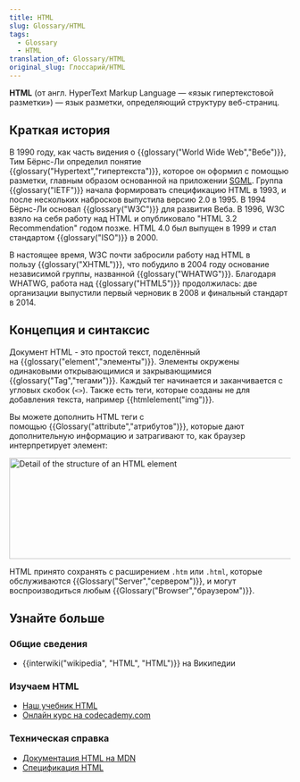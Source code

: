 ```yaml
---
title: HTML
slug: Glossary/HTML
tags:
  - Glossary
  - HTML
translation_of: Glossary/HTML
original_slug: Глоссарий/HTML
---
```

**HTML** (от англ. HyperText Markup Language — «язык гипертекстовой разметки») — язык разметки, определяющий структуру веб-страниц.

## Краткая история

В 1990 году, как часть видения о {{glossary("World Wide Web","Вебе")}}, Тим Бёрнс-Ли определил понятие {{glossary("Hypertext","гипертекста")}}, которое он оформил с помощью разметки, главным образом основанной на приложении [SGML](/ru/docs/Glossary/SGML). Группа {{glossary("IETF")}} начала формировать спецификацию HTML в 1993, и после нескольких набросков выпустила версию 2.0 в 1995. В 1994 Бёрнс-Ли основал {{glossary("W3C")}} для развития Веба. В 1996, W3C взяло на себя работу над HTML и опубликовало "HTML 3.2 Recommendation" годом позже. HTML 4.0 был выпущен в 1999 и стал стандартом {{glossary("ISO")}} в 2000.

В настоящее время, W3C почти забросили работу над HTML в пользу {{glossary("XHTML")}}, что побудило в 2004 году основание независимой группы, названной {{glossary("WHATWG")}}. Благодаря WHATWG, работа над {{glossary("HTML5")}} продолжилась: две организации выпустили первый черновик в 2008 и финальный стандарт в 2014.

## Концепция и синтаксис

Документ HTML - это простой текст, поделённый на {{glossary("element","элементы")}}. Элементы окружены одинаковыми открывающимися и закрывающимися {{glossary("Tag","тегами")}}. Каждый тег начинается и заканчивается с угловых скобок (`<>`). Также есть теги, которые созданы не для добавления текста, например {{htmlelement("img")}}.

Вы можете дополнить HTML теги с помощью {{Glossary("attribute","атрибутов")}}, которые дают дополнительную информацию и затрагивают то, как браузер интерпретирует элемент:

<img alt="Detail of the structure of an HTML element" src="https://mdn.mozillademos.org/files/7659/anatomy-of-an-html-element.png" style="height: 181px; width: 609px;">

HTML принято сохранять с расширением `.htm` или `.html`, которые обслуживаются {{Glossary("Server","сервером")}}, и могут воспроизводиться любым {{Glossary("Browser","браузером")}}.

## Узнайте больше

### Общие сведения

- {{interwiki("wikipedia", "HTML", "HTML")}} на Википедии

### Изучаем HTML

- [Наш учебник HTML](/ru/docs/Learn/HTML)
- [Онлайн курс на codecademy.com](https://www.codecademy.com/learn/learn-html)

### Техническая справка

- [Документация HTML на MDN](/ru/docs/Web/HTML)
- [Спецификация HTML](http://www.w3.org/TR/html5/)
